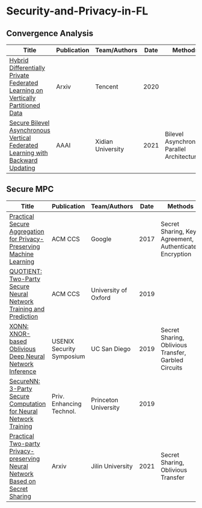 # Security-and-Privacy-in-FL

## Convergence Analysis

Title | Publication  | Team/Authors | Date | Methods
 ---- | ----- | ------ | ------ | ------ 
 [Hybrid Differentially Private Federated Learning on Vertically Partitioned Data](https://arxiv.org/abs/2009.02763) | Arxiv | Tencent | 2020 |
 [Secure Bilevel Asynchronous Vertical Federated Learning with Backward Updating](https://arxiv.org/abs/2103.00958)  | AAAI | Xidian University | 2021 | Bilevel Asynchronous Parallel Architecture

## Secure MPC
Title | Publication  | Team/Authors | Date | Methods
 ---- | ----- | ------ | ------ | ------ 
 [Practical Secure Aggregation for Privacy-Preserving Machine Learning](https://dl.acm.org/doi/10.1145/3133956.3133982) | ACM CCS | Google | 2017 |  Secret Sharing, Key Agreement, Authenticated Encryption
 [QUOTIENT: Two-Party Secure Neural Network Training and Prediction](https://dl.acm.org/doi/10.1145/3319535.3339819) | ACM CCS| University of Oxford | 2019 |
 [XONN: XNOR-based Oblivious Deep Neural Network Inference](https://arxiv.org/abs/1902.07342) | USENIX Security Symposium | UC San Diego | 2019 | Secret Sharing, Oblivious Transfer, Garbled Circuits
 [SecureNN: 3-Party Secure Computation for Neural Network Training](https://sciendo.com/article/10.2478/popets-2019-0035) | Priv. Enhancing Technol. | Princeton University | 2019 | 
 [Practical Two-party Privacy-preserving Neural Network Based on Secret Sharing](https://arxiv.org/abs/2104.04709) | Arxiv | Jilin University | 2021 | Secret Sharing, Oblivious Transfer
